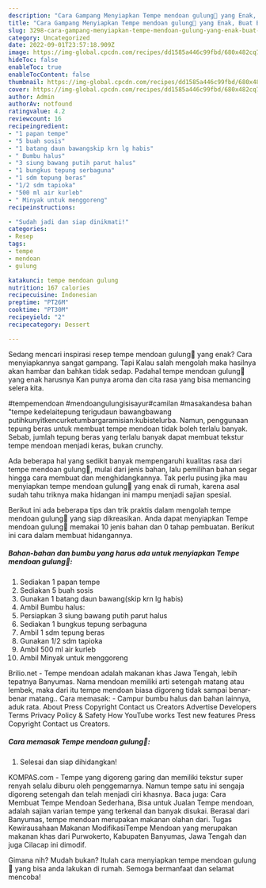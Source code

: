 ```yaml
---
description: "Cara Gampang Menyiapkan Tempe mendoan gulung🌯 yang Enak, Buat Buka Puasa Enak Banget"
title: "Cara Gampang Menyiapkan Tempe mendoan gulung🌯 yang Enak, Buat Buka Puasa Enak Banget"
slug: 3298-cara-gampang-menyiapkan-tempe-mendoan-gulung-yang-enak-buat-buka-puasa-enak-banget
category: Uncategorized
date: 2022-09-01T23:57:18.909Z
image: https://img-global.cpcdn.com/recipes/dd1585a446c99fbd/680x482cq70/tempe-mendoan-gulung-foto-resep-utama.jpg
hideToc: false
enableToc: true
enableTocContent: false
thumbnail: https://img-global.cpcdn.com/recipes/dd1585a446c99fbd/680x482cq70/tempe-mendoan-gulung-foto-resep-utama.jpg
cover: https://img-global.cpcdn.com/recipes/dd1585a446c99fbd/680x482cq70/tempe-mendoan-gulung-foto-resep-utama.jpg
author: Admin
authorAv: notfound
ratingvalue: 4.2
reviewcount: 16
recipeingredient:
- "1 papan tempe"
- "5 buah sosis"
- "1 batang daun bawangskip krn lg habis"
- " Bumbu halus"
- "3 siung bawang putih parut halus"
- "1 bungkus tepung serbaguna"
- "1 sdm tepung beras"
- "1/2 sdm tapioka"
- "500 ml air kurleb"
- " Minyak untuk menggoreng"
recipeinstructions:

- "Sudah jadi dan siap dinikmati!"
categories:
- Resep
tags:
- tempe
- mendoan
- gulung

katakunci: tempe mendoan gulung 
nutrition: 167 calories
recipecuisine: Indonesian
preptime: "PT26M"
cooktime: "PT30M"
recipeyield: "2"
recipecategory: Dessert

---
```



Sedang mencari inspirasi resep tempe mendoan gulung🌯 yang enak? Cara menyiapkannya sangat gampang. Tapi Kalau salah mengolah maka hasilnya akan hambar dan bahkan tidak sedap. Padahal tempe mendoan gulung🌯 yang enak harusnya Kan punya aroma dan cita rasa yang bisa memancing selera kita.


#tempemendoan #mendoangulungisisayur#camilan #masakandesa bahan &#34;tempe kedelaitepung terigudaun bawangbawang putihkunyitkencurketumbargaramisian:kubistelurba. Namun, penggunaan tepung beras untuk membuat tempe mendoan tidak boleh terlalu banyak. Sebab, jumlah tepung beras yang terlalu banyak dapat membuat tekstur tempe mendoan menjadi keras, bukan crunchy.

Ada beberapa hal yang sedikit banyak mempengaruhi kualitas rasa dari tempe mendoan gulung🌯, mulai dari jenis bahan, lalu pemilihan bahan segar hingga cara membuat dan menghidangkannya. Tak perlu pusing jika mau menyiapkan tempe mendoan gulung🌯 yang enak di rumah, karena asal sudah tahu triknya maka hidangan ini mampu menjadi sajian spesial.


Berikut ini ada beberapa tips dan trik praktis dalam mengolah tempe mendoan gulung🌯 yang siap dikreasikan. Anda dapat menyiapkan Tempe mendoan gulung🌯 memakai 10 jenis bahan dan 0 tahap pembuatan. Berikut ini cara dalam membuat hidangannya.

<!--inarticleads1-->

##### Bahan-bahan dan bumbu yang harus ada untuk menyiapkan Tempe mendoan gulung🌯:

1. Sediakan 1 papan tempe
1. Sediakan 5 buah sosis
1. Gunakan 1 batang daun bawang(skip krn lg habis)
1. Ambil  Bumbu halus:
1. Persiapkan 3 siung bawang putih parut halus
1. Sediakan 1 bungkus tepung serbaguna
1. Ambil 1 sdm tepung beras
1. Gunakan 1/2 sdm tapioka
1. Ambil 500 ml air kurleb
1. Ambil  Minyak untuk menggoreng


Brilio.net - Tempe mendoan adalah makanan khas Jawa Tengah, lebih tepatnya Banyumas. Nama mendoan memiliki arti setengah matang atau lembek, maka dari itu tempe mendoan biasa digoreng tidak sampai benar-benar matang.. Cara memasak: - Campur bumbu halus dan bahan lainnya, aduk rata. About Press Copyright Contact us Creators Advertise Developers Terms Privacy Policy &amp; Safety How YouTube works Test new features Press Copyright Contact us Creators. 

<!--inarticleads2-->

##### Cara memasak Tempe mendoan gulung🌯:


1. Selesai dan siap dihidangkan!

KOMPAS.com - Tempe yang digoreng garing dan memiliki tekstur super renyah selalu diburu oleh penggemarnya. Namun tempe satu ini sengaja digoreng setengah dan telah menjadi ciri khasnya. Baca juga: Cara Membuat Tempe Mendoan Sederhana, Bisa untuk Jualan Tempe mendoan, adalah sajian varian tempe yang terkenal dan banyak disukai. Berasal dari Banyumas, tempe mendoan merupakan makanan olahan dari. Tugas Kewirausahaan Makanan ModifikasiTempe Mendoan yang merupakan makanan khas dari Purwokerto, Kabupaten Banyumas, Jawa Tengah dan juga Cilacap ini dimodif. 

Gimana nih? Mudah bukan? Itulah cara menyiapkan tempe mendoan gulung🌯 yang bisa anda lakukan di rumah. Semoga bermanfaat dan selamat mencoba!
